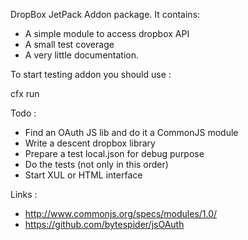 DropBox JetPack Addon package. It contains:

* A simple module to access dropbox API 
* A small test coverage
* A very little documentation.

To start testing addon you should use :

cfx run 

Todo :

   - Find an OAuth JS lib and do it a CommonJS module
   - Write a descent dropbox library
   - Prepare a test local.json for debug purpose
   - Do the tests (not only in this order)
   - Start XUL or HTML interface

Links :

   - http://www.commonjs.org/specs/modules/1.0/
   - https://github.com/bytespider/jsOAuth
